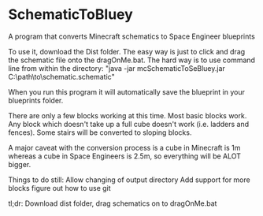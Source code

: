 # SchematicToBluey
A program that converts Minecraft schematics to Space Engineer blueprints

To use it, download the Dist folder. The easy way is just to click and drag the schematic file onto the dragOnMe.bat. 
The hard way is to use command line from within the directory:
"java -jar mcSchematicToSeBluey.jar C:\path\to\schematic.schematic"

When you run this program it will automatically save the blueprint in your blueprints folder.

There are only a few blocks working at this time. Most basic blocks work. Any block which doesn't take up a full cube doesn't
work (i.e. ladders and fences). Some stairs will be converted to sloping blocks.

A major caveat with the conversion process is a cube in Minecraft is 1m whereas a cube in Space Engineers is 2.5m, so everything
will be ALOT bigger.

Things to do still:
  Allow changing of output directory
  Add support for more blocks
  figure out how to use git
  
tl;dr: Download dist folder, drag schematics on to dragOnMe.bat
